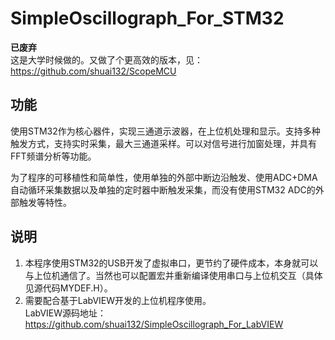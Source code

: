 # SimpleOscillograph_For_STM32

**已废弃**  
这是大学时候做的。又做了个更高效的版本，见：https://github.com/shuai132/ScopeMCU

## 功能
使用STM32作为核心器件，实现三通道示波器，在上位机处理和显示。支持多种触发方式，支持实时采集，最大三通道采样。可以对信号进行加窗处理，并具有FFT频谱分析等功能。

为了程序的可移植性和简单性，使用单独的外部中断边沿触发、使用ADC+DMA自动循环采集数据以及单独的定时器中断触发采集，而没有使用STM32 ADC的外部触发等特性。

## 说明
1. 本程序使用STM32的USB开发了虚拟串口，更节约了硬件成本，本身就可以与上位机通信了。当然也可以配置宏并重新编译使用串口与上位机交互（具体见源代码MYDEF.H）。<br>
2. 需要配合基于LabVIEW开发的上位机程序使用。<br>LabVIEW源码地址：https://github.com/shuai132/SimpleOscillograph_For_LabVIEW
